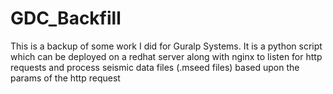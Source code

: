 # GDC_Backfill
This is a backup of some work I did for Guralp Systems. It is a python script which can be deployed on a redhat server along with nginx to listen for http requests and process seismic data files (.mseed files) based upon the params of the http request
